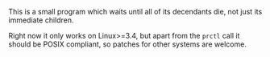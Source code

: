 This is a small program which waits until all of its decendants die, not just its immediate children.

Right now it only works on Linux>=3.4, but apart from the `prctl` call it should be POSIX compliant, so patches for other systems are welcome.
